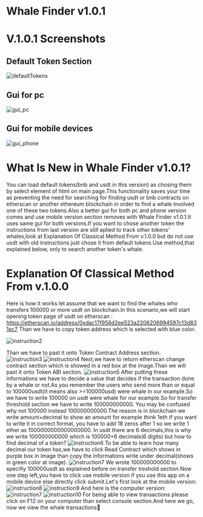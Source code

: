 # Whale Finder v1.0.1
# V.1.0.1 Screenshots
## Default Token Section
![defaultTokens](https://user-images.githubusercontent.com/48108872/184550464-46255d50-391a-4251-bddc-4c87deda6865.png)
## Gui for pc

![gui_pc](https://user-images.githubusercontent.com/48108872/184550475-9cc6ab02-0cb4-499e-ad6f-7d62932dfd5d.png)
## Gui for mobile devices

![gui_phone](https://user-images.githubusercontent.com/48108872/184550483-a512c7cb-ff5c-48bf-b5e3-56268c85d454.png)

# What Is New in Whale Finder v1.0.1?
You can load default tokens(bnb and usdt in this version) as chosing them by select element of html on main page.This functionality saves your time as preventing  the need for searching for finding usdt or bnb contracts on etherscan or another ethereum blockchain in order to find a whale involved one of these two tokens.Also a better gui for both pc and phone version comes and use mobile version section removes with Whale Finder v1.0.1.It uses same gui for both versions.If you want to chose another token the instructions from last version are still aplied to track other tokens' whales,look at Explanation Of Classical Method From v.1.0.0 but do not use usdt with old instructions just chose it from default tokens.Use method,that explained below, only to search another token's whale.

# Explanation Of Classical Method From v.1.0.0
Here is how it works let assume that we want to find the whales who transfers 100000 or more usdt on blockchain.In this scenario,we will start opening token page of usdt on etherscan : https://etherscan.io/address/0xdac17f958d2ee523a2206206994597c13d831ec7
Than we have to copy token address which is selected with blue color. 


![instruction2](https://user-images.githubusercontent.com/48108872/181058671-5c351af3-fe2e-4bcc-8b07-2812f5c36dc9.png)

Than we have to past it onto Token Contract Address section.
![instruction3](https://user-images.githubusercontent.com/48108872/181047961-e663154a-d044-44db-9a51-298713180230.png)
![instruction4](https://user-images.githubusercontent.com/48108872/181047560-d7883211-f5b3-4719-9cb8-9f442b77cb32.png)
Next,we have to return etherscan change contract section which is showed in a red box at the image.Than we will past it onto Token ABI section.
![instruction5](https://user-images.githubusercontent.com/48108872/181049157-54229a42-97bc-4760-894b-52a6316c62d2.png)
After putting these informations we have to decide a value that decides if the transaction done by a whale or not.As you remember the users who send more than or equal to 100000usdt(it means also >=100000usd) were whale in our example.So we have to write 100000 on
usdt were whale for our example.So for transfer threshold section we have to write 100000000000. You may be confused why not 100000 instead 100000000000.The reason is in blockchain we write amount+decimal to show an amount for example think 1eth if you want to write it in correct format, you have to add 18 zeros after 1 so we write 1 ether as 1000000000000000000. In usdt there are 6 decimals,this is why we write 100000000000 which is 100000+6 decimals(6 digits) but how to find decimal of a token?
![instruction6](https://user-images.githubusercontent.com/48108872/181061894-c78e8f6b-4a31-48b3-8882-e6495492537d.png)
To be able to learn how many decimal our token has,we have to click Read Contract which shows in purple box in image than copy the informations write under decimal(shows in green color at image).
![instruction7](https://user-images.githubusercontent.com/48108872/181062433-ce3f6b1d-e48f-40e3-9bd0-6d8b0172b47c.png)
We wrote 100000000000 to specifiy 100000usdt as explained before on transfer treshold section.Now one step left,you have to click use mobile version if you use this app on a mobile device else directly click submit.Let's first look at the mobile version:
![instruction8](https://user-images.githubusercontent.com/48108872/181063585-5196f50d-c33e-4e70-aec4-4173228561c9.png)
![instruction9](https://user-images.githubusercontent.com/48108872/181063886-4a7a0f9f-2c5b-4d0c-b892-25d088ddbe78.png)
And here is the computer version:
![instruction7](https://user-images.githubusercontent.com/48108872/181064139-3e10e2ad-cfd0-49bb-b53f-f8da4a8b71a8.png)
![instruction10](https://user-images.githubusercontent.com/48108872/181064652-3915653d-0b05-45c4-bd13-673c9ad230c7.png)
For being able to view transactions please click on F12 on your computer than select console section.And here we go, now we view the whale transactions🙂

